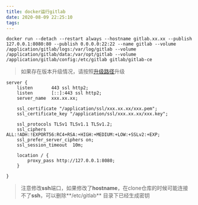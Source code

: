```yaml
---
title: docker运行gitlab
date: 2020-08-09 22:25:10
tags:
---
```


~~~shell
docker run --detach --restart always --hostname gitlab.xx.xx --publish 127.0.0.1:8080:80 --publish 0.0.0.0:22:22 --name gitlab --volume /application/gitlab/logs:/var/log/gitlab --volume /application/gitlab/data:/var/opt/gitlab --volume /application/gitlab/config:/etc/gitlab gitlab/gitlab-ce
~~~

> 如果存在版本升级情况，请按照[升级路径](https://docs.gitlab.com/ee/policy/maintenance.html#upgrading-major-versions)升级

~~~
server {
    listen       443 ssl http2;
    listen       [::]:443 ssl http2;
    server_name  xxx.xx.xx;

    ssl_certificate "/application/ssl/xxx.xx.xx/xxx.pem";
    ssl_certificate_key "/application/ssl/xxx.xx.xx/xxx.key";

    ssl_protocols TLSv1 TLSv1.1 TLSv1.2;
    ssl_ciphers ALL:!ADH:!EXPORT56:RC4+RSA:+HIGH:+MEDIUM:+LOW:+SSLv2:+EXP;
    ssl_prefer_server_ciphers on;
    ssl_session_timeout  10m;

    location / {
        proxy_pass http://127.0.0.1:8080;
    }

}
~~~

> 注意修改**ssh**端口，如果修改了**hostname**，在clone仓库的时候可能连接不了**ssh**，可以删除**/etc/gitlab** 目录下已经生成密钥
